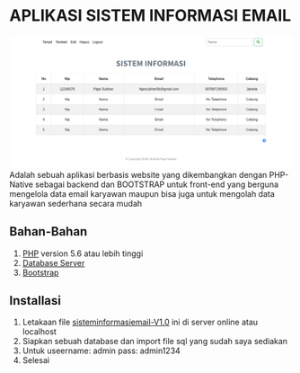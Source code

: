 # APLIKASI SISTEM INFORMASI EMAIL
![contoh](https://github.com/Fajarsubhan/sisteminformasiemail-V1.0/blob/master/assets/contoh.png)
Adalah sebuah aplikasi berbasis website yang dikembangkan dengan PHP-Native sebagai backend dan BOOTSTRAP untuk front-end yang berguna mengelola data email karyawan maupun bisa juga untuk mengolah data karyawan sederhana secara mudah

## Bahan-Bahan

1. [PHP](https://www.php.net) version 5.6 atau lebih tinggi
2. [Database Server](https://www.mysql.com)
3. [Bootstrap](https://getbootstrap.com)

## Installasi
1. Letakaan file [sisteminformasiemail-V1.0](https://github.com/Fajarsubhan/sisteminformasiemail-V1.0) ini di server online atau localhost
2. Siapkan sebuah database dan import file sql yang sudah saya sediakan
3. Untuk useername: admin pass: admin1234
4. Selesai
